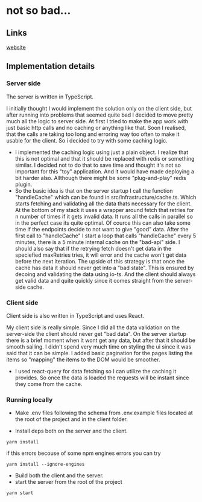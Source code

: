 # not so bad...

## Links
[website](https://not-so-bad.herokuapp.com/)

## Implementation details

### Server side

The server is written in TypeScript.

I initially thought I would implement the solution only on the client side, but after running into problems that seemed quite bad I decided to move pretty much all the logic to server side.
At first I tried to make the app work with just basic http calls and no caching or anything like that. Soon I realised, that the calls are taking too long and erroring way too often to make it usable for the client.
So i decided to try with some caching logic.

- I implemented the caching logic using just a plain object. I realize that this is not optimal and that it should be replaced with redis or something similar. I decided not to do that to save time and thought it's not so important for this "toy" application. And it would have made deploying a bit harder also. Allthough there might be some "plug-and-play" redis plugin.
- So the basic idea is that on the server startup I call the function "handleCache" which can be found in src/infrastructure/cache.ts. Which starts fetching and validating all the data thats necessary for the client. At the bottom of my stack it uses a wrapper around fetch that retries for n number of times if it gets invalid data. It runs all the calls in parallel so in the perfect case its quite optimal. Of cource this can also take some time if the endpoints decide to not want to give "good" data. After the first call to "handleCache" I start a loop that calls "handleCache" every 5 minutes, there is a 5 minute internal cache on the "bad-api" side. I should also say that if the retrying fetch doesn't get data in the speciefied maxRetries tries, it will error and the cache won't get data before the next iteration. The upside of this strategy is that once the cache has data it should never get into a "bad state". This is ensured by decoing and validating the data using io-ts. And the client should always get valid data and quite quickly since it comes straight from the server-side cache.


### Client side

Client side is also written in TypeScript and uses React.

My client side is really simple. Since I did all the data validation on the server-side the client should never get "bad data". On the server startup there is a brief moment when it wont get any data, but after that it should be smooth sailing. I didn't spend very much time on styling the ui since it was said that it can be simple. I added basic pagination for the pages listing the items so "mapping" the items to the DOM would be smoother.

- I used react-query for data fetching so I can utilize the caching it provides. So once the data is loaded the requests will be instant since they come from the cache.

### Running locally

- Make .env files following the schema from .env.example files located at the root of the project and in the client folder.

- Install deps both on the server and the client.

```
yarn install
```

if this errors becouse of some npm engines errors you can try

```
yarn install --ignore-engines
```

- Build both the client and the server.
- start the server from the root of the project

```
yarn start
```
